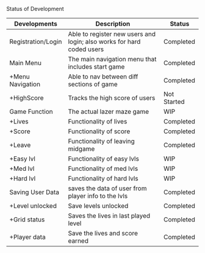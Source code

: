 Status of Development

| Developments  | Description | Status       |
|---------------|-------------|--------------|
| Registration/Login  |   Able to register new users and login; also works for hard coded users    | Completed  |
|     Main Menu     | The main navigation menu that includes start game      | Completed    |
| +Menu Navigation   | Able to nav between diff sections of game    | Completed  |
| +HighScore   | Tracks the high score of users      | Not Started  |
| Game Function   | The actual lazer maze game     | WIP  |
| +Lives   | Functionality of lives      | Completed  |
| +Score   | Functionality of score      | Completed  |
| +Leave   | Functionality of leaving midgame      | Completed  |
| +Easy lvl   | Functionality of easy lvls      | WIP  |
| +Med lvl   | Functionality of med lvls      | WIP  |
| +Hard lvl   | Functionality of hard lvls      | WIP  |
| Saving User Data| saves the data of user from player info to the lvls | Completed |
| +Level unlocked | Save levels unlocked | Completed |
| +Grid status | Saves the lives in last played level | Completed |
| +Player data | Save the lives and score earned | Completed |
